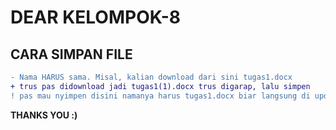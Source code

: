 # DEAR KELOMPOK-8
<h2>CARA SIMPAN FILE</h2>

```diff
- Nama HARUS sama. Misal, kalian download dari sini tugas1.docx
+ trus pas didownload jadi tugas1(1).docx trus digarap, lalu simpen 
! pas mau nyimpen disini namanya harus tugas1.docx biar langsung di update.
```
__THANKS YOU :)__
